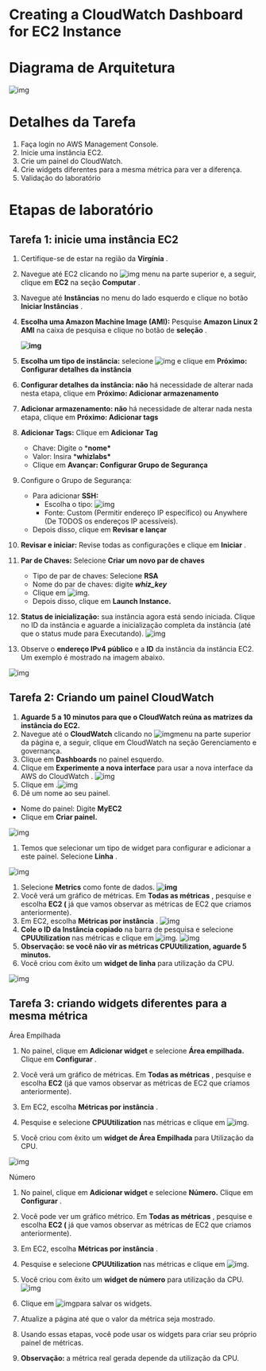 # Creating a CloudWatch Dashboard for EC2 Instance

# Diagrama de Arquitetura

![img](https://play.whizlabs.com/frontend/web/media/2020/07/14/task_id_146_creating_a_cloudwatch_dashboard_for_ec2_instance.png)

# Detalhes da Tarefa

1. Faça login no AWS Management Console.
2. Inicie uma instância EC2.
3. Crie um painel do CloudWatch.
4. Crie widgets diferentes para a mesma métrica para ver a diferença.
5. Validação do laboratório

# Etapas de laboratório

## Tarefa 1: inicie uma instância EC2

1. Certifique-se de estar na região da **Virgínia** .

2. Navegue até EC2 clicando no ![img](https://play.whizlabs.com/frontend/web/media/2020/02/19/image7_37_32.png) menu na parte superior e, a seguir, clique em **EC2** na  seção **Computar** .

3. Navegue até **Instâncias** no menu do lado esquerdo e clique no botão **Iniciar Instâncias** .

4. **Escolha uma Amazon Machine Image (AMI):** Pesquise **Amazon Linux 2 AMI** na caixa de pesquisa e clique no  botão de **seleção** .

   **![img](https://play.whizlabs.com/frontend/web/media/2020/07/30/linux_2_ami_33_06.png)**

5. **Escolha um tipo de instância:** selecione ![img](https://play.whizlabs.com/frontend/web/media/2020/02/19/image9_38_59.png) e clique em **Próximo: Configurar detalhes da instância**

6. **Configurar detalhes da instância: não** há necessidade de alterar nada nesta etapa, clique em **Próximo: Adicionar armazenamento**

7. **Adicionar armazenamento: não** há necessidade de alterar nada nesta etapa, clique em **Próximo: Adicionar tags** 

8. **Adicionar Tags:** Clique em **Adicionar Tag**

   - Chave: Digite o ***nome\***
   - Valor: Insira ***whizlabs\***
   - Clique em **Avançar: Configurar Grupo de Segurança**

9. Configure o Grupo de Segurança:

   - Para adicionar **SSH:**
     - Escolha o tipo: ![img](https://play.whizlabs.com/frontend/web/media/2020/02/19/image21_41_07.png)
     - Fonte: Custom (Permitir endereço IP específico) ou Anywhere (De TODOS os endereços IP acessíveis).
   - Depois disso, clique em **Revisar e lançar**

10. **Revisar e iniciar:** Revise todas as configurações e clique em **Iniciar** .

11. **Par de Chaves:** Selecione **Criar um novo par de chaves**

    - Tipo de par de chaves: Selecione **RSA**
    - Nome do par de chaves: digite ***whiz_key***
    - Clique em ![img](https://play.whizlabs.com/frontend/web/media/2020/02/19/image14_42_05.png). 
    - Depois disso, clique em **Launch Instance.**

12. **Status de inicialização:** sua instância agora está sendo iniciada. Clique no ID da instância e aguarde a inicialização completa da instância (até que o status mude para Executando).
    ![img](https://play.whizlabs.com/frontend/web/media/2021/07/13/2021-07-13_23_31_14-window.png)

13. Observe o **endereço IPv4 público** e a **ID** da instância da instância EC2. Um exemplo é mostrado na imagem abaixo.

![img](https://play.whizlabs.com/frontend/web/media/2021/07/28/cld1.png)

## Tarefa 2: Criando um painel CloudWatch

1. **Aguarde 5 a 10 minutos para que o CloudWatch reúna as matrizes da instância do EC2.**
2. Navegue até o **CloudWatch** clicando no ![img](https://lh3.googleusercontent.com/qc6Lj4EBmczfWiB5n9-XJBWDq6eBfR-rrSeBm6rl5mbrFUr3tzuQc-Ik08Co10vaDLIzhGfkSnyc9oQCIczBY_wsUaOBFORRg8iZbSZz8YHX4n8fOrYxz6AfoTVw9md5PBWa2f7v)menu na parte superior da página e, a seguir, clique em CloudWatch na seção Gerenciamento e governança.
3. Clique em **Dashboards** no painel esquerdo.
4. Clique em **Experimente a nova interface** para usar a nova interface da AWS do CloudWatch .
   ![img](https://play.whizlabs.com/frontend/web/media/2021/07/15/2021-07-15_10_03_16-window.png)
5. Clique em .![img](https://lh4.googleusercontent.com/ebU_VfhDEZU0r3jvg1lCAFq_jNN3M2oNHy6QfP-TxNp59pgFoI3t1MTvfBYgjAUPrEoR3vGi1EqXq9T0sH2ScH8udbbYsX08ZSI2sR-OEHtyMc6WVioyogKjDsv_QPKFviNCRfmM)
6. Dê um nome ao seu painel.

- Nome do painel: Digite **MyEC2**
- Clique em **Criar painel.**

![img](https://play.whizlabs.com/frontend/web/media/2021/07/15/2021-07-15_10_07_06-window.png)

1. Temos que selecionar um tipo de widget para configurar e adicionar a este painel. Selecione **Linha** .

![img](https://play.whizlabs.com/frontend/web/media/2021/07/15/2021-07-15_10_09_29-window.png)

1. Selecione **Metrics** como fonte de dados.
   **![img](https://play.whizlabs.com/frontend/web/media/2021/07/15/2021-07-15_10_10_55-window.png)**
2. Você verá um gráfico de métricas. Em **Todas as métricas** , pesquise e escolha **EC2 (** já que vamos observar as métricas de EC2 que criamos anteriormente).
3. Em EC2, escolha **Métricas por instância** .
   ![img](https://play.whizlabs.com/frontend/web/media/2021/07/15/2021-07-15_10_15_13-window.png)
4. **Cole o ID da Instância copiado** na barra de pesquisa e selecione **CPUUtilization** nas métricas e clique em ![img](https://lh5.googleusercontent.com/p4T-xzvACKN3FruNYyovqXVz2epZpFxRNHWXlqQXHZUUIsz54YkzkzxnMiIFvho8xpvt0sF0xKm6lD-CTqJ-D55NM7AbND1ebW2RtEuJKPG5iSXflITLMO4LpZvAKzWTaarZtS2h).
   ![img](https://play.whizlabs.com/frontend/web/media/2021/07/28/cld2.png)
5. **Observação: se você não vir as métricas CPUUtilization, aguarde 5 minutos.**
6. Você criou com êxito um **widget de linha** para utilização da CPU.

![img](https://play.whizlabs.com/frontend/web/media/2021/07/15/2021-07-15_10_19_55-window.png)

## Tarefa 3: criando widgets diferentes para a mesma métrica

Área Empilhada

1. No painel, clique em **Adicionar widget** e selecione **Área empilhada.** Clique em **Configurar** .

2. Você verá um gráfico de métricas. Em **Todas as métricas** , pesquise e escolha **EC2** (já que vamos observar as métricas de EC2 que criamos anteriormente).

3. Em EC2, escolha **Métricas por instância** .

4. Pesquise e selecione **CPUUtilization** nas métricas e clique em ![img](https://lh5.googleusercontent.com/p4T-xzvACKN3FruNYyovqXVz2epZpFxRNHWXlqQXHZUUIsz54YkzkzxnMiIFvho8xpvt0sF0xKm6lD-CTqJ-D55NM7AbND1ebW2RtEuJKPG5iSXflITLMO4LpZvAKzWTaarZtS2h).

5. Você criou com êxito um **widget de Área Empilhada** para Utilização da CPU.

    

![img](https://play.whizlabs.com/frontend/web/media/2021/07/15/2021-07-15_10_24_28-window.png)

Número

1. No painel, clique em **Adicionar widget** e selecione **Número.** Clique em **Configurar** .

2. Você pode ver um gráfico métrico. Em **Todas as métricas** , pesquise e escolha **EC2 (** já que vamos observar as métricas de EC2 que criamos anteriormente).

3. Em EC2, escolha **Métricas por instância** .

4. Pesquise e selecione **CPUUtilization** nas métricas e clique em ![img](https://lh5.googleusercontent.com/p4T-xzvACKN3FruNYyovqXVz2epZpFxRNHWXlqQXHZUUIsz54YkzkzxnMiIFvho8xpvt0sF0xKm6lD-CTqJ-D55NM7AbND1ebW2RtEuJKPG5iSXflITLMO4LpZvAKzWTaarZtS2h).

5. Você criou com êxito um **widget de número** para utilização da CPU.
   ![img](https://play.whizlabs.com/frontend/web/media/2021/07/15/2021-07-15_10_26_15-window.png)

6. Clique em ![img](https://lh3.googleusercontent.com/vRudAxF7PMyHwphmu9kVVlgWn65y321xWxMoAgRVItg9DFKcLOS0RAdFIj0P8Ecr9ttKX98tF5CDwdivnCJvXEuOTbPOi_STYPxDED-Eobv247XDkkctDadXBnjKc6xnz-bBOyW1)para salvar os widgets.

7. Atualize a página até que o valor da métrica seja mostrado.

8. Usando essas etapas, você pode usar os widgets para criar seu próprio painel de métricas.

9. **Observação:** a métrica real gerada depende da utilização da CPU.

    

   
